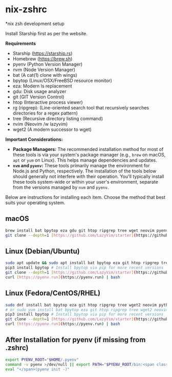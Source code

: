 # nix-zshrc
*nix zsh development setup

Install Starship first as per the website.

**Requirements**
- Starship (https://starship.rs)
- Homebrew (https://brew.sh)
- pyenv (Python Version Manager)
- nvm (Node Version Manager)
- bat (A cat(1) clone with wings)
- bpytop (Linux/OSX/FreeBSD resource monitor)
- eza: Modern ls replacement
- gdu: Disk usage analyzer
- git (GIT Version Control)
- htop (Interactive process viewer)
- rg (ripgrep): (Line-oriented search tool that recursively searches directories for a regex pattern)
- tree (Recursive directory listing command)
- nvim (Neovim /w lazyvim)
- wget2 (A modern successor to wget)

**Important Considerations:**

* **Package Managers:** The recommended installation method for most of these tools is via your system's package manager (e.g., `brew` on macOS, `apt` or `yum` on Linux). This helps manage dependencies and updates.
* **`nvm` and `pyenv`:** These tools primarily manage the environment for Node.js and Python, respectively. The installation of the tools below should generally not interfere with their operation. You'll typically install these tools system-wide or within your user's environment, separate from the versions managed by `nvm` and `pyenv`.

Below are instructions for installing each item. Choose the method that best suits your operating system.

## macOS
```bash
brew install bat bpytop eza gdu git htop ripgrep tree wget neovim pyenv
git clone --depth=1 [https://github.com/LazyVim/starter](https://github.com/LazyVim/starter) ~/.config/nvim && sh ~/.config/nvim/install.sh
```

## Linux (Debian/Ubuntu)
```bash
sudo apt update && sudo apt install bat bpytop eza git htop ripgrep tree wget2 neovim python3-pip -y
pip3 install bpytop # Install bpytop via pip for more recent versions
git clone --depth=1 [https://github.com/LazyVim/starter](https://github.com/LazyVim/starter) ~/.config/nvim && sh ~/.config/nvim/install.sh
curl [https://pyenv.run](https://pyenv.run) | bash
```

## Linux (Fedora/CentOS/RHEL)
```bash
sudo dnf install bat bpytop eza git htop ripgrep tree wget2 neovim python3-pip -y
# or sudo yum install bat bpytop eza git htop ripgrep tree wget2 neovim python3-pip -y
pip3 install bpytop # Install bpytop via pip for more recent versions
git clone --depth=1 [https://github.com/LazyVim/starter](https://github.com/LazyVim/starter) ~/.config/nvim && sh ~/.config/nvim/install.sh
curl [https://pyenv.run](https://pyenv.run) | bash
```

## After Installation for pyenv (if missing from .zshrc)
```bash
export PYENV_ROOT="$HOME/.pyenv"
command -v pyenv >/dev/null || export PATH="$PYENV_ROOT/bin:<span class="math-inline">PATH"
eval "</span>(pyenv init -)"
```